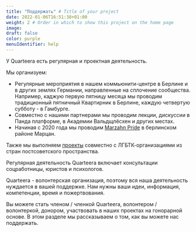 ```yaml
---
title: "Поддержать" # Title of your project
date: 2022-01-06T16:51:38+01:00
weight: 2 # Order in which to show this project on the home page
image:
draft: false
color: purple
menuIdentifier: help
---
```


У Quarteera есть регулярная и проектная деятельность. 

Мы организуем: 
- Регулярные мероприятия в нашем коммьюнити-центре в Берлине и в других землях Германии, направленные на сплочение сообщества. Например, каджую первую пятницу месяца мы проводим традиционный пятничный Квартирник в Берлине, каждую четвертую субботу - в Гамбурге.
- Совместно с нашими партнерами мы проводим лекции, дискуссии в Панда платформе, в Академии Вальдщлёсхен и других местах.
- Начиная с 2020 года мы проводим [Marzahn Pride](https://www.marzahn-pride.de/) в берлинском районе Марцан. 

Также мы выполняем [проекты](https://www.quarteera.de/projects/) совместно с ЛГБТК-организациями из стран постсоветского пространства. 

Регулярная деятельность Quarteera включает консультации соцработницы, юристов и психологов. 

Quarteera - волонтерская организация, поэтому вся наша деятельность нуждается в вашей поддержке. Нам нужны ваши идеи, информация, компетенции, время и пожертвования. 

Вы можете стать членом / членкой Quarteera, волонтером / волонтеркой, донором, участвовать в наших проектах на гонорарной основе. В этом разделе мы рассказываем о том, как вы можете нас поддержать. 